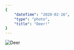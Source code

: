 ```yaml
---
{
    "dateTime": "2020-02-16",
    "type": "photo",
    "title": "Deer!"
}
---
```

![Deer][d]

[d]: /img/20200216-snow-deer.jpg